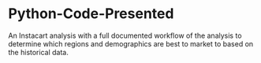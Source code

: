# Python-Code-Presented
An Instacart analysis with a full documented workflow of the analysis to determine which regions and demographics are best to market to based on the historical data.
